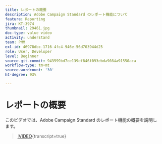 ```yaml
---
title: レポートの概要
description: Adobe Campaign Standard のレポート機能について
feature: Reporting
jira: KT-3974
thumbnail: 29461.jpg
doc-type: value video
activity: understand
team: PMM
exl-id: 46978dbc-1716-4fc4-946e-56d703944d25
role: User, Developer
level: Beginner
source-git-commit: 943599bd7ce139ef846f093ebda9084a91550aca
workflow-type: tm+mt
source-wordcount: '30'
ht-degree: 93%

---
```


# レポートの概要

このビデオでは、Adobe Campaign Standard のレポート機能の概要を説明します。

>[!VIDEO](https://video.tv.adobe.com/v/29461?learn=on){transcript=true}
